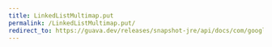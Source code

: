 ```yaml
---
title: LinkedListMultimap.put
permalink: /LinkedListMultimap.put/
redirect_to: https://guava.dev/releases/snapshot-jre/api/docs/com/google/common/collect/LinkedListMultimap.html#put-K-V-
---
```

